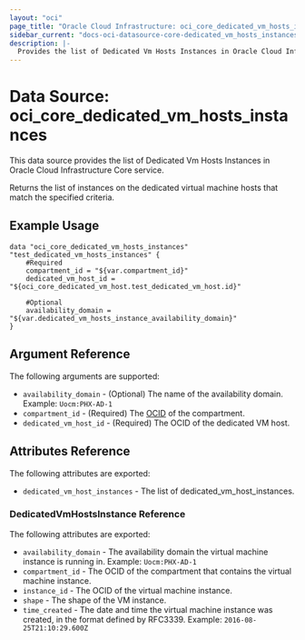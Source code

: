 ```yaml
---
layout: "oci"
page_title: "Oracle Cloud Infrastructure: oci_core_dedicated_vm_hosts_instances"
sidebar_current: "docs-oci-datasource-core-dedicated_vm_hosts_instances"
description: |-
  Provides the list of Dedicated Vm Hosts Instances in Oracle Cloud Infrastructure Core service
---
```


# Data Source: oci_core_dedicated_vm_hosts_instances
This data source provides the list of Dedicated Vm Hosts Instances in Oracle Cloud Infrastructure Core service.

Returns the list of instances on the dedicated virtual machine hosts that match the specified criteria.


## Example Usage

```hcl
data "oci_core_dedicated_vm_hosts_instances" "test_dedicated_vm_hosts_instances" {
	#Required
	compartment_id = "${var.compartment_id}"
	dedicated_vm_host_id = "${oci_core_dedicated_vm_host.test_dedicated_vm_host.id}"

	#Optional
	availability_domain = "${var.dedicated_vm_hosts_instance_availability_domain}"
}
```

## Argument Reference

The following arguments are supported:

* `availability_domain` - (Optional) The name of the availability domain.  Example: `Uocm:PHX-AD-1` 
* `compartment_id` - (Required) The [OCID](https://docs.cloud.oracle.com/iaas/Content/General/Concepts/identifiers.htm) of the compartment.
* `dedicated_vm_host_id` - (Required) The OCID of the dedicated VM host.


## Attributes Reference

The following attributes are exported:

* `dedicated_vm_host_instances` - The list of dedicated_vm_host_instances.

### DedicatedVmHostsInstance Reference

The following attributes are exported:

* `availability_domain` - The availability domain the virtual machine instance is running in.  Example: `Uocm:PHX-AD-1` 
* `compartment_id` - The OCID of the compartment that contains the virtual machine instance. 
* `instance_id` - The OCID of the virtual machine instance. 
* `shape` - The shape of the VM instance. 
* `time_created` - The date and time the virtual machine instance was created, in the format defined by RFC3339.  Example: `2016-08-25T21:10:29.600Z` 

